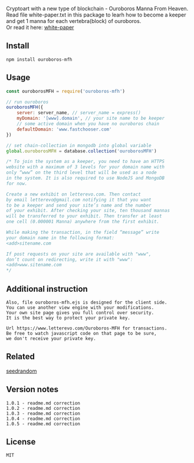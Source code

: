 Cryptoart with a new type of blockchain - Ouroboros Manna From Heaven.  
Read file white-paper.txt in this package to learh how to become a keeper and get 1 manna for each vertebra(block) of ouroboros.  
Or read it here: [white-paper](https://www.fastchooser.com/Manna-from-Heaven-Cryptoart-with-Ouroboros-Blockchain-DLT)

Install
----------------
```
npm install ouroboros-mfh
```

Usage
----------------
```js
const ouroborosMFH = require('ouroboros-mfh')

// run ouroboros
ouroborosMFH({ 
    server: server_name, // server_name = express()
    myDomain: '[www].domain', // your site name to be keeper
    // some active domain when you have no ouroboros chain
    defaultDomain: 'www.fastchooser.com'
})    

// set chain-collection in mongodb into global variable
global.ouroborosMFH = database.collection('ouroborosMFH')

/* To join the system as a keeper, you need to have an HTTPS  
website with a maximum of 3 levels for your domain name with  
only “www” on the third level that will be used as a node  
in the system. It is also required to use NodeJS and MongoDB  
for now.  

Create a new exhibit on letterevo.com. Then contact  
by email letterevo@gmail.com notifying it that you want  
to be a keeper and send your site’s name and the number  
of your exhibit. After checking your site, ten thousand mannas  
will be transferred to your exhibit. Then transfer at least  
one cell (0.000001 Manna) anywhere from the first exhibit.  

While making the transaction, in the field “message” write  
your domain name in the following format:  
<add>sitename.com  

If post requests on your site are available with "www",  
don’t count on redirecting, write it with "www":  
<add>www.sitename.com
*/
```

Additional instruction
----------------
```
Also, file ouroboros-mfh.ejs is designed for the client side.  
You can use another view engine with your modifications.  
Your own site page gives you full control over security.  
It is the best way to protect your private key.  

Url https://www.letterevo.com/Ouroboros-MFH for transactions.  
Be free to watch javascript code on that page to be sure,  
we don't receive your private key.  
```

Related
----------------
[seedrandom](https://github.com/davidbau/seedrandom')

Version notes
----------------
```
1.0.1 - readme.md correction  
1.0.2 - readme.md correction  
1.0.3 - readme.md correction  
1.0.4 - readme.md correction  
1.0.5 - readme.md correction  
```

License
----------------
```
MIT
```